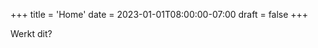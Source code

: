 +++
title = 'Home'
date = 2023-01-01T08:00:00-07:00
draft = false
+++
<title>O&O Website</title>

Werkt dit?